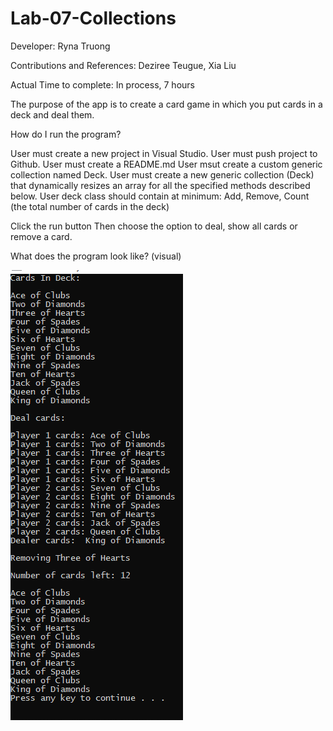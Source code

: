 # Lab-07-Collections

Developer: Ryna Truong

Contributions and References: Deziree Teugue, Xia Liu

Actual Time to complete: In process, 7 hours

The purpose of the app is to create a card game in which you put cards in a deck and deal them.

How do I run the program?

User must create a new project in Visual Studio. User must push project to Github. User must create a README.md User msut create a custom generic collection named Deck<T>. User must create a new generic collection (Deck<T>) that dynamically resizes an array for all the specified methods described below. User deck class should contain at minimum: Add, Remove, Count (the total number of cards in the deck)

Click the run button Then choose the option to deal, show all cards or remove a card.

What does the program look like? (visual) 

![visual](https://github.com/rynnnaa/Lab-07-Collections/blob/master/Capture.PNG)
